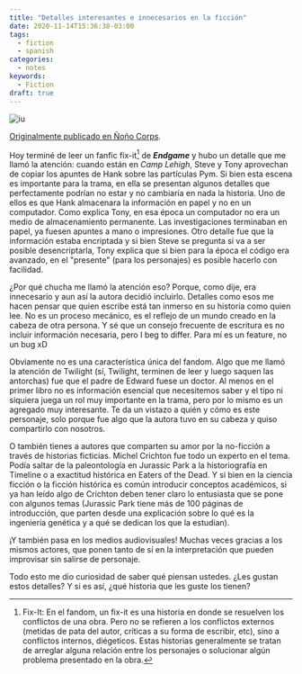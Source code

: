 ```yaml
---
title: "Detalles interesantes e innecesarios en la ficción"
date: 2020-11-14T15:36:38-03:00
tags:
  - fiction
  - spanish
categories:
  - notes
keywords:
  - Fiction
draft: true
---
```


![iu](https://286832-886580-raikfcquaxqncofqfm.stackpathdns.com//wp-content/uploads/2017/02/Mr.-DNA-.gif)

[Originalmente publicado en Ñoño Corps](https://www.facebook.com/NonoCorps/posts/3261517943970519?__tn__=K-R).

Hoy terminé de leer un fanfic fix-it[^1] de _**Endgame**_ y hubo un detalle que me llamó la atención: cuando están en _Camp Lehigh_, Steve y Tony aprovechan de copiar los apuntes de Hank sobre las partículas Pym. Si bien esta escena es importante para la trama, en ella se presentan algunos detalles que perfectamente podrían no estar y no cambiaría en nada la historia. Uno de ellos es que Hank almacenara la información en papel y no en un computador. Como explica Tony, en esa época un computador no era un medio de almacenamiento permanente. Las investigaciones terminaban en papel, ya fuesen apuntes a mano o impresiones. Otro detalle fue que la información estaba encriptada y si bien Steve se pregunta si va a ser posible desencriptarla, Tony explica que si bien para la época el código era avanzado, en el "presente" (para los personajes) es posible hacerlo con facilidad.

¿Por qué chucha me llamó la atención eso? Porque, como dije, era innecesario y aun así la autora decidió incluirlo. Detalles como esos me hacen pensar que quien escribe está tan inmerso en su historia como quien lee. No es un proceso mecánico, es el reflejo de un mundo creado en la cabeza de otra persona. Y sé que un consejo frecuente de escritura es no incluir información necesaria, pero I beg to differ. Para mí es un feature, no un bug xD

 Obviamente no es una característica única del fandom. Algo que me llamó la atención de Twilight (sí, Twilight, terminen de leer y luego saquen las antorchas) fue que el padre de Edward fuese un doctor. Al menos en el primer libro no es información esencial que necesitemos saber y el tipo ni siquiera juega un rol muy importante en la trama, pero por lo mismo es un agregado muy interesante. Te da un vistazo a quién y cómo es este personaje, solo porque fue algo que la autora tuvo en su cabeza y quiso compartirlo con nosotros.

O también tienes a autores que comparten su amor por la no-ficción a través de historias ficticias. Michel Crichton
 fue todo un experto en el tema. Podía saltar de la paleontología en Jurassic Park a la historiografía en Timeline o
  a exactitud histórica en Eaters of the Dead. Y si bien en la ciencia ficción o la ficción histórica es común
   introducir conceptos académicos, si ya han leído algo de Crichton deben tener claro lo entusiasta que se pone con algunos temas (Jurassic Park tiene más de 100 páginas de introducción, que parten desde una explicación sobre lo qué es la ingeniería genética y a qué se dedican los que la estudian).

¡Y también pasa en los medios audiovisuales! Muchas veces gracias a los mismos actores, que ponen tanto de sí en la interpretación que pueden improvisar sin salirse de personaje.

Todo esto me dio curiosidad de saber qué piensan ustedes. ¿Les gustan estos detalles? Y si es así, ¿qué historia que les guste los tienen?

[^1]: Fix-It: En el fandom, un fix-it es una historia en donde se resuelven los conflictos de una obra. Pero no se refieren a los conflictos externos (metidas de pata del autor, críticas a su forma de escribir, etc), sino a conflictos internos, diégeticos. Estas historias generalmente se tratan de arreglar alguna relación entre los personajes o solucionar algún problema presentado en la obra.
